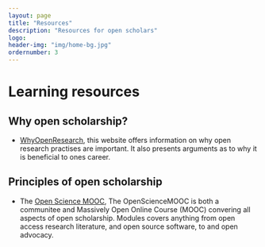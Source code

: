 ```yaml
---
layout: page
title: "Resources"
description: "Resources for open scholars"
logo:
header-img: "img/home-bg.jpg"
ordernumber: 3
---
```


# Learning resources
## Why open scholarship?
* [WhyOpenResearch](http://whyopenresearch.org/), this website offers information on why open research practises are important. It also presents arguments as to why it is beneficial to ones career. 

## Principles of open scholarship
* The [Open Science MOOC](https://opensciencemooc.eu/), The OpenScienceMOOC is both a communitee and Massively Open Online Course (MOOC) convering all aspects of open scholarship. Modules covers anything from open access research literature, and open source software, to and open advocacy. 





